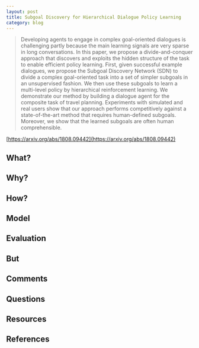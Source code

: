```yaml
---
layout: post
title: Subgoal Discovery for Hierarchical Dialogue Policy Learning
category: blog
---
```


> Developing agents to engage in complex goal-oriented dialogues is challenging partly because the main learning signals are very sparse in long conversations. In this paper, we propose a divide-and-conquer approach that discovers and exploits the hidden structure of the task to enable efficient policy learning. First, given successful example dialogues, we propose the Subgoal Discovery Network (SDN) to divide a complex goal-oriented task into a set of simpler subgoals in an unsupervised fashion. We then use these subgoals to learn a multi-level policy by hierarchical reinforcement learning. We demonstrate our method by building a dialogue agent for the composite task of travel planning. Experiments with simulated and real users show that our approach performs competitively against a state-of-the-art method that requires human-defined subgoals. Moreover, we show that the learned subgoals are often human comprehensible.

[https://arxiv.org/abs/1808.09442](https://arxiv.org/abs/1808.09442)

## What?
## Why?
## How?
## Model
## Evaluation
## But
## Comments
## Questions
## Resources
## References
